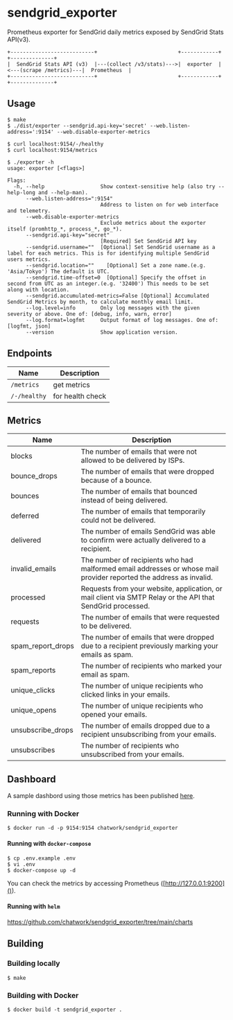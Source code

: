 # sendgrid_exporter

Prometheus exporter for SendGrid daily metrics exposed by SendGrid Stats API(v3).

    +---------------------------+                          +------------+                        +--------------+
    |  SendGrid Stats API (v3)  |---(collect /v3/stats)--->|  exporter  |<---(scrape /metrics)---|  Prometheus  |
    +---------------------------+                          +------------+                        +--------------+

## Usage

```
$ make
$ ./dist/exporter --sendgrid.api-key='secret' --web.listen-address=':9154' --web.disable-exporter-metrics
```

```
$ curl localhost:9154/-/healthy
$ curl localhost:9154/metrics
```

```
$ ./exporter -h
usage: exporter [<flags>]

Flags:
  -h, --help                  Show context-sensitive help (also try --help-long and --help-man).
      --web.listen-address=":9154"
                              Address to listen on for web interface and telemetry.
      --web.disable-exporter-metrics
                              Exclude metrics about the exporter itself (promhttp_*, process_*, go_*).
      --sendgrid.api-key="secret"
                              [Required] Set SendGrid API key
      --sendgrid.username=""  [Optional] Set SendGrid username as a label for each metrics. This is for identifying multiple SendGrid users metrics.
      --sendgrid.location=""    [Optional] Set a zone name.(e.g. 'Asia/Tokyo') The default is UTC.
      --sendgrid.time-offset=0  [Optional] Specify the offset in second from UTC as an integer.(e.g. '32400') This needs to be set along with location.
      --sendgrid.accumulated-metrics=False [Optional] Accumulated SendGrid Metrics by month, to calculate monthly email limit.
      --log.level=info        Only log messages with the given severity or above. One of: [debug, info, warn, error]
      --log.format=logfmt     Output format of log messages. One of: [logfmt, json]
      --version               Show application version.
```

## Endpoints

| Name         | Description      |
| ------------ | ---------------- |
| `/metrics`   | get metrics      |
| `/-/healthy` | for health check |

## Metrics

| Name              | Description                                                                                                        |
| ----------------- | ------------------------------------------------------------------------------------------------------------------ |
| blocks            | The number of emails that were not allowed to be delivered by ISPs.                                                |
| bounce_drops      | The number of emails that were dropped because of a bounce.                                                        |
| bounces           | The number of emails that bounced instead of being delivered.                                                      |
| deferred          | The number of emails that temporarily could not be delivered.                                                      |
| delivered         | The number of emails SendGrid was able to confirm were actually delivered to a recipient.                          |
| invalid_emails    | The number of recipients who had malformed email addresses or whose mail provider reported the address as invalid. |
| processed         | Requests from your website, application, or mail client via SMTP Relay or the API that SendGrid processed.         |
| requests          | The number of emails that were requested to be delivered.                                                          |
| spam_report_drops | The number of emails that were dropped due to a recipient previously marking your emails as spam.                  |
| spam_reports      | The number of recipients who marked your email as spam.                                                            |
| unique_clicks     | The number of unique recipients who clicked links in your emails.                                                  |
| unique_opens      | The number of unique recipients who opened your emails.                                                            |
| unsubscribe_drops | The number of emails dropped due to a recipient unsubscribing from your emails.                                    |
| unsubscribes      | The number of recipients who unsubscribed from your emails.                                                        |

## Dashboard

A sample dashbord using those metrics has been published [here](https://grafana.com/grafana/dashboards/16319).

### Running with Docker

```
$ docker run -d -p 9154:9154 chatwork/sendgrid_exporter
```

#### Running with `docker-compose`

```
$ cp .env.example .env
$ vi .env
$ docker-compose up -d
```

You can check the metrics by accessing Prometheus ([http://127.0.0.1:9200]()).

#### Running with `helm`

https://github.com/chatwork/sendgrid_exporter/tree/main/charts

## Building

### Building locally

```
$ make
```

### Building with Docker

```
$ docker build -t sendgrid_exporter .
```
